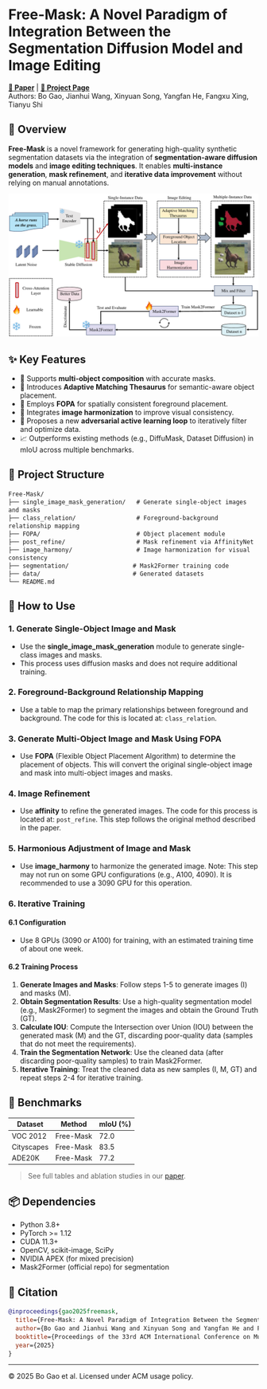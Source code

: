 # Free-Mask: A Novel Paradigm of Integration Between the Segmentation Diffusion Model and Image Editing

[**📄 Paper**](https://doi.org/10.1145/XXXXXX.XXXXXX) | [**🔗 Project Page**](https://github.com/gaogao2002/Free-Mask)  
Authors: Bo Gao, Jianhui Wang, Xinyuan Song, Yangfan He, Fangxu Xing, Tianyu Shi

## 📌 Overview

**Free-Mask** is a novel framework for generating high-quality synthetic segmentation datasets via the integration of **segmentation-aware diffusion models** and **image editing techniques**. It enables **multi-instance generation**, **mask refinement**, and **iterative data improvement** without relying on manual annotations.

<p align="center">
  <img src="picture/frame.pdf" />
</p>

## ✨ Key Features

- 🎯 Supports **multi-object composition** with accurate masks.
- 🧠 Introduces **Adaptive Matching Thesaurus** for semantic-aware object placement.
- 📐 Employs **FOPA** for spatially consistent foreground placement.
- 🎨 Integrates **image harmonization** to improve visual consistency.
- 🔁 Proposes a new **adversarial active learning loop** to iteratively filter and optimize data.
- 📈 Outperforms existing methods (e.g., DiffuMask, Dataset Diffusion) in mIoU across multiple benchmarks.

## 📁 Project Structure

```
Free-Mask/
├── single_image_mask_generation/   # Generate single-object images and masks
├── class_relation/                 # Foreground-background relationship mapping
├── FOPA/                           # Object placement module
├── post_refine/                    # Mask refinement via AffinityNet
├── image_harmony/                  # Image harmonization for visual consistency
├── segmentation/                  # Mask2Former training code
├── data/                          # Generated datasets
└── README.md
```

## 🚀 How to Use

### 1. Generate Single-Object Image and Mask

- Use the **single_image_mask_generation** module to generate single-class images and masks.
- This process uses diffusion masks and does not require additional training.

### 2. Foreground-Background Relationship Mapping

- Use a table to map the primary relationships between foreground and background. The code for this is located at: `class_relation`.

### 3. Generate Multi-Object Image and Mask Using FOPA

- Use **FOPA** (Flexible Object Placement Algorithm) to determine the placement of objects. This will convert the original single-object image and mask into multi-object images and masks.

### 4. Image Refinement

- Use **affinity** to refine the generated images. The code for this process is located at: `post_refine`. This step follows the original method described in the paper.

### 5. Harmonious Adjustment of Image and Mask

- Use **image_harmony** to harmonize the generated image. Note: This step may not run on some GPU configurations (e.g., A100, 4090). It is recommended to use a 3090 GPU for this operation.

### 6. Iterative Training

#### 6.1 Configuration

- Use 8 GPUs (3090 or A100) for training, with an estimated training time of about one week.

#### 6.2 Training Process

1. **Generate Images and Masks**: Follow steps 1-5 to generate images (I) and masks (M).
2. **Obtain Segmentation Results**: Use a high-quality segmentation model (e.g., Mask2Former) to segment the images and obtain the Ground Truth (GT).
3. **Calculate IOU**: Compute the Intersection over Union (IOU) between the generated mask (M) and the GT, discarding poor-quality data (samples that do not meet the requirements).
4. **Train the Segmentation Network**: Use the cleaned data (after discarding poor-quality samples) to train Mask2Former.
5. **Iterative Training**: Treat the cleaned data as new samples (I, M, GT) and repeat steps 2-4 for iterative training.

## 🧪 Benchmarks

| Dataset     | Method        | mIoU (%) |
|-------------|---------------|----------|
| VOC 2012    | Free-Mask     | 72.0     |
| Cityscapes  | Free-Mask     | 83.5     |
| ADE20K      | Free-Mask     | 77.2     |

> See full tables and ablation studies in our [paper](https://doi.org/10.1145/XXXXXX.XXXXXX).

## 📦 Dependencies

- Python 3.8+
- PyTorch >= 1.12
- CUDA 11.3+
- OpenCV, scikit-image, SciPy
- NVIDIA APEX (for mixed precision)
- Mask2Former (official repo) for segmentation

## 📜 Citation

```bibtex
@inproceedings{gao2025freemask,
  title={Free-Mask: A Novel Paradigm of Integration Between the Segmentation Diffusion Model and Image Editing},
  author={Bo Gao and Jianhui Wang and Xinyuan Song and Yangfan He and Fangxu Xing and Tianyu Shi},
  booktitle={Proceedings of the 33rd ACM International Conference on Multimedia (ACM MM)},
  year={2025}
}
```

---

© 2025 Bo Gao et al. Licensed under ACM usage policy.
